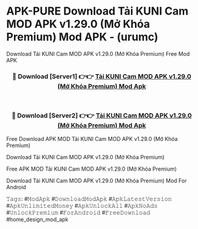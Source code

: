 # APK-PURE Download Tải KUNI Cam MOD APK v1.29.0 (Mở Khóa Premium) Mod APK - (urumc)
Download Tải KUNI Cam MOD APK v1.29.0 (Mở Khóa Premium) Free Mod APK

<div align="center">
<h3>🔴 Download [Server1] 👉👉 <a href="https://apk-comot.site?title=Tải_KUNI_Cam_MOD_APK_v1.29.0_(Mở_Khóa_Premium)">Tải KUNI Cam MOD APK v1.29.0 (Mở Khóa Premium) Mod Apk</a></h3><br>

<h3>🔴 Download [Server2] 👉👉 <a href="https://apk-comot.site?title=Tải_KUNI_Cam_MOD_APK_v1.29.0_(Mở_Khóa_Premium)">Tải KUNI Cam MOD APK v1.29.0 (Mở Khóa Premium) Mod Apk</a></h3>
</div>


Free Download APK MOD Tải KUNI Cam MOD APK v1.29.0 (Mở Khóa Premium)

Download Tải KUNI Cam MOD APK v1.29.0 (Mở Khóa Premium) 

Free APK MOD Tải KUNI Cam MOD APK v1.29.0 (Mở Khóa Premium) 

Download Tải KUNI Cam MOD APK v1.29.0 (Mở Khóa Premium) Mod For Android

𝚃𝚊𝚐𝚜: #𝙼𝚘𝚍𝙰𝚙𝚔 #𝙳𝚘𝚠𝚗𝚕𝚘𝚊𝚍𝙼𝚘𝚍𝙰𝚙𝚔 #𝙰𝚙𝚔𝙻𝚊𝚝𝚎𝚜𝚝𝚅𝚎𝚛𝚜𝚒𝚘𝚗 #𝙰𝚙𝚔𝚄𝚗𝚕𝚒𝚖𝚒𝚝𝚎𝚍𝙼𝚘𝚗𝚎𝚢 #𝙰𝚙𝚔𝚄𝚗𝚕𝚘𝚌𝚔𝙰𝚕𝚕 #𝙰𝚙𝚔𝙽𝚘𝙰𝚍𝚜 #𝚄𝚗𝚕𝚘𝚌𝚔𝙿𝚛𝚎𝚖𝚒𝚞𝚖 #𝙵𝚘𝚛𝙰𝚗𝚍𝚛𝚘𝚒𝚍 #𝙵𝚛𝚎𝚎𝙳𝚘𝚠𝚗𝚕𝚘𝚊𝚍 #home_design_mod_apk